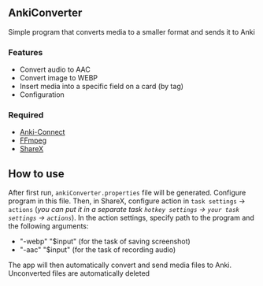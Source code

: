 ## AnkiConverter
Simple program that converts media to a smaller format and sends it to Anki
### Features
- Convert audio to AAC
- Convert image to WEBP
- Insert media into a specific field on a card (by tag)
- Configuration
### Required
- [Anki-Connect](https://ankiweb.net/shared/info/2055492159)
- [FFmpeg](https://ffmpeg.org/)
- [ShareX](https://getsharex.com/)

## How to use
After first run, `ankiConverter.properties` file will be generated. Configure program in this file. Then, in ShareX, configure action in `task settings` -> `actions` (*you can put it in a separate task `hotkey settings` -> `your task settings` -> `actions`*).
In the action settings, specify path to the program and the following arguments:
- "-webp" "$input" (for the task of saving screenshot)
- "-aac" "$input" (for the task of recording audio)
 
The app will then automatically convert and send media files to Anki. Unconverted files are automatically deleted
